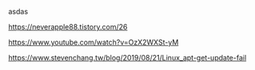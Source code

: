 asdas

https://neverapple88.tistory.com/26


https://www.youtube.com/watch?v=OzX2WXSt-yM

https://www.stevenchang.tw/blog/2019/08/21/Linux_apt-get-update-fail
